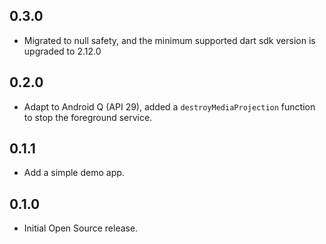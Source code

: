 ## 0.3.0

* Migrated to null safety, and the minimum supported dart sdk version is upgraded to 2.12.0

## 0.2.0

* Adapt to Android Q (API 29), added a `destroyMediaProjection` function to stop the foreground service.

## 0.1.1

* Add a simple demo app.

## 0.1.0

* Initial Open Source release.
